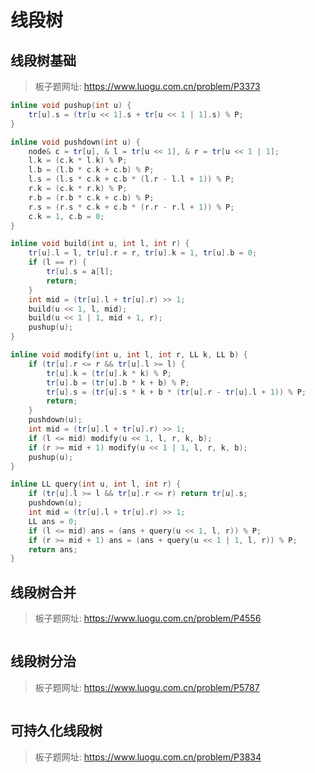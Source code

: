 # 线段树

## 线段树基础

> 板子题网址: https://www.luogu.com.cn/problem/P3373

```cpp
inline void pushup(int u) {
    tr[u].s = (tr[u << 1].s + tr[u << 1 | 1].s) % P;
}

inline void pushdown(int u) {
    node& c = tr[u], & l = tr[u << 1], & r = tr[u << 1 | 1];
    l.k = (c.k * l.k) % P;
    l.b = (l.b * c.k + c.b) % P;
    l.s = (l.s * c.k + c.b * (l.r - l.l + 1)) % P;
    r.k = (c.k * r.k) % P;
    r.b = (r.b * c.k + c.b) % P;
    r.s = (r.s * c.k + c.b * (r.r - r.l + 1)) % P;
    c.k = 1, c.b = 0;
}

inline void build(int u, int l, int r) {
    tr[u].l = l, tr[u].r = r, tr[u].k = 1, tr[u].b = 0;
    if (l == r) {
        tr[u].s = a[l];
        return;
    }
    int mid = (tr[u].l + tr[u].r) >> 1;
    build(u << 1, l, mid);
    build(u << 1 | 1, mid + 1, r);
    pushup(u);
}

inline void modify(int u, int l, int r, LL k, LL b) {
    if (tr[u].r <= r && tr[u].l >= l) {
        tr[u].k = (tr[u].k * k) % P;
        tr[u].b = (tr[u].b * k + b) % P;
        tr[u].s = (tr[u].s * k + b * (tr[u].r - tr[u].l + 1)) % P;
        return;
    }
    pushdown(u);
    int mid = (tr[u].l + tr[u].r) >> 1;
    if (l <= mid) modify(u << 1, l, r, k, b);
    if (r >= mid + 1) modify(u << 1 | 1, l, r, k, b);
    pushup(u);
}

inline LL query(int u, int l, int r) {
    if (tr[u].l >= l && tr[u].r <= r) return tr[u].s;
    pushdown(u);
    int mid = (tr[u].l + tr[u].r) >> 1;
    LL ans = 0;
    if (l <= mid) ans = (ans + query(u << 1, l, r)) % P;
    if (r >= mid + 1) ans = (ans + query(u << 1 | 1, l, r)) % P;
    return ans;
}
```

## 线段树合并

> 板子题网址: https://www.luogu.com.cn/problem/P4556

```cpp

```

## 线段树分治

> 板子题网址: https://www.luogu.com.cn/problem/P5787

```cpp

```

## 可持久化线段树

> 板子题网址: https://www.luogu.com.cn/problem/P3834

```cpp

```
